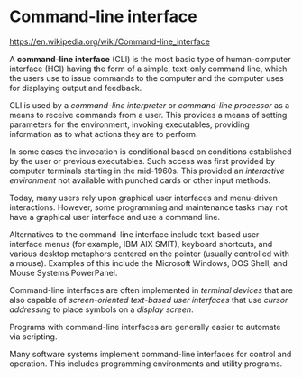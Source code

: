 # Command-line interface

https://en.wikipedia.org/wiki/Command-line_interface

A **command-line interface** (CLI) is the most basic type of human-computer interface (HCI) having the form of a simple, text-only command line, which the users use to issue commands to the computer and the computer uses for displaying output and feedback.

CLI is used by a *command-line interpreter* or *command-line processor* as a means to receive commands from a user. This provides a means of setting parameters for the environment, invoking executables, providing information as to what actions they are to perform.

In some cases the invocation is conditional based on conditions established by the user or previous executables. Such access was first provided by computer terminals starting in the mid-1960s. This provided an *interactive environment* not available with punched cards or other input methods.

Today, many users rely upon graphical user interfaces and menu-driven interactions. However, some programming and maintenance tasks may not have a graphical user interface and use a command line.

Alternatives to the command-line interface include text-based user interface menus (for example, IBM AIX SMIT), keyboard shortcuts, and various desktop metaphors centered on the pointer (usually controlled with a mouse). Examples of this include the Microsoft Windows, DOS Shell, and Mouse Systems PowerPanel.

Command-line interfaces are often implemented in *terminal devices* that are also capable of *screen-oriented* *text-based* *user interfaces* that use *cursor addressing* to place symbols on a *display screen*.

Programs with command-line interfaces are generally easier to automate via scripting.

Many software systems implement command-line interfaces for control and operation. This includes programming environments and utility programs.

